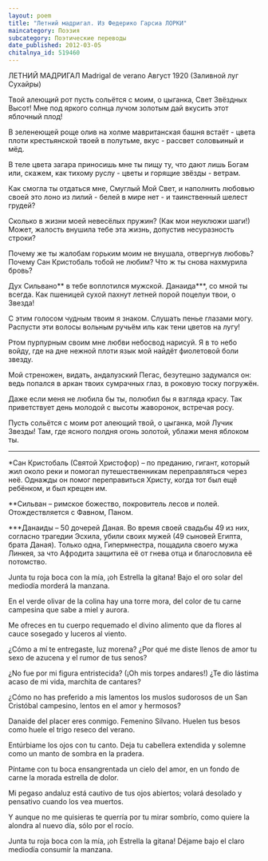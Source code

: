 ```yaml
---
layout: poem
title: "Летний мадригал. Из Федерико Гарсиа ЛОРКИ"
maincategory: Поэзия
subcategory: Поэтические переводы
date_published: 2012-03-05
chitalnya_id: 519460
---
```




ЛЕТНИЙ МАДРИГАЛ
Madrigal de verano
Август 1920
(Заливной луг Сухайры)

Твой алеющий рот пусть сольётся с моим,
о цыганка, Свет Звёздных Высот!
Мне под яркого солнца лучом золотым
дай вкусить этот яблочный плод!

В зеленеющей роще олив на холме
мавританская башня встаёт -
цвета плоти крестьянской твоей в полутьме,
вкус - рассвет соловьиный и мёд.

В теле цвета загара приносишь мне ты
пищу ту, что дают лишь Богам
или, скажем, как тихому руслу - цветы
и горящие звёзды - ветрам.

Как смогла ты отдаться мне, Смуглый Мой Свет,
и наполнить любовью своей
это лоно из лилий - белей в мире нет -
и таинственный шелест грудей?

Сколько в жизни моей невесёлых пружин?
(Как мои неуклюжи шаги!)
Может, жалость внушила тебе эта жизнь,
допустив несуразность строки?

Почему же ты жалобам горьким моим
не внушала, отвергнув любовь?
Почему Сан Кристобаль тобой не любим?
Что ж ты снова нахмурила бровь?

Дух Сильвано\*\* в тебе воплотился мужской.
Данаида\*\*\*, со мной ты всегда.
Как пшеницей сухой пахнут летней порой
поцелуи твои, о Звезда!

С этим голосом чудным твоим я знаком.
Слушать пенье глазами могу.
Распусти эти волосы вольным ручьём
иль как тени цветов на лугу!

Ртом пурпурным своим мне любви небосвод
нарисуй. Я в то небо войду,
где на дне нежной плоти язык мой найдёт
фиолетовой боли звезду.

Мой стреножен, видать, андалузский Пегас,
безутешно задумался он:
ведь попался в аркан твоих сумрачных глаз,
в роковую тоску погружён.

Даже если меня не любила бы ты,
полюбил бы я взгляда красу.
Так приветствует день молодой с высоты
жаворонок, встречая росу.

Пусть сольётся с моим рот алеющий твой,
о цыганка, мой Лучик Звезды!
Там, где ясного полдня огонь золотой,
ублажи меня яблоком ты.
__________________________________
\*Сан Кристобаль (Святой Христофор) – по преданию, гигант, который жил около реки и помогал путешественникам переправляться через неё. Однажды он помог переправиться Христу, когда тот был ещё ребёнком, и был крещен им.
 
\*\*Сильван – римское божество, покровитель лесов и полей. Отождествляется с Фавном, Паном. 
 
\*\*\*Данаиды – 50 дочерей Даная. Во время своей свадьбы 49 из них, согласно трагедии Эсхила, убили своих мужей (49 сыновей Египта, брата Даная).  Только одна, Гипермнестра, пощадила своего мужа Линкея, за что Афродита защитила её от гнева отца и благословила её потомство.


Junta tu roja boca con la m&#237;a,
&#161;oh Estrella la gitana!
Bajo el oro solar del mediod&#237;a
morder&#225; la manzana.

En el verde olivar de la colina
hay una torre mora,
del color de tu carne campesina
que sabe a miel y aurora.

Me ofreces en tu cuerpo requemado
el divino alimento
que da flores al cauce sosegado
y luceros al viento.

&#191;C&#243;mo a m&#237; te entregaste, luz morena?
&#191;Por qu&#233; me diste llenos
de amor tu sexo de azucena
y el rumor de tus senos?

&#191;No fue por mi figura entristecida?
(&#161;Oh mis torpes andares!)
&#191;Te dio l&#225;stima acaso de mi vida,
marchita de cantares?

&#191;C&#243;mo no has preferido a mis lamentos
los muslos sudorosos
de un San Crist&#243;bal campesino, lentos
en el amor y hermosos?

Danaide del placer eres conmigo.
Femenino Silvano.
Huelen tus besos como huele el trigo
reseco del verano.

Ent&#250;rbiame los ojos con tu canto.
Deja tu cabellera
extendida y solemne como un manto
de sombra en la pradera.

P&#237;ntame con tu boca ensangrentada
un cielo del amor,
en un fondo de carne la morada
estrella de dolor.

Mi pegaso andaluz est&#225; cautivo
de tus ojos abiertos;
volar&#225; desolado y pensativo
cuando los vea muertos.

Y aunque no me quisieras te querr&#237;a
por tu mirar sombr&#237;o,
como quiere la alondra al nuevo d&#237;a,
s&#243;lo por el roc&#237;o.

Junta tu roja boca con la m&#237;a,
&#161;oh Estrella la gitana!
D&#233;jame bajo el claro mediod&#237;a
consumir la manzana.






